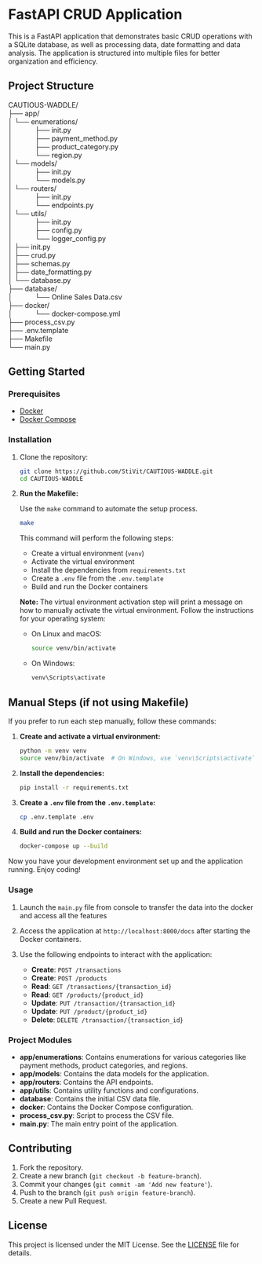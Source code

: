 # FastAPI CRUD Application

This is a FastAPI application that demonstrates basic CRUD operations with a SQLite database, as well as processing data, date formatting and data analysis. The application is structured into multiple files for better organization and efficiency.

## Project Structure

CAUTIOUS-WADDLE/<br>
├── app/<br>
│ └── enumerations/ <br>
│ &emsp;&emsp;&emsp;├── init.py<br>
│ &emsp;&emsp;&emsp;├── payment_method.py<br>
│ &emsp;&emsp;&emsp;├── product_category.py<br>
│ &emsp;&emsp;&emsp;└── region.py<br>
│ └── models/ <br>
│ &emsp;&emsp;&emsp;├── init.py<br>
│ &emsp;&emsp;&emsp;└── models.py<br>
│ └── routers/ <br>
│ &emsp;&emsp;&emsp;├── init.py<br>
│ &emsp;&emsp;&emsp;└── endpoints.py<br>
│ └── utils/ <br>
│ &emsp;&emsp;&emsp;├── init.py<br>
│ &emsp;&emsp;&emsp;├── config.py<br>
│ &emsp;&emsp;&emsp;└── logger_config.py<br>
│ ├── init.py<br>
│ ├── crud.py<br>
│ ├── schemas.py<br>
│ ├── date_formatting.py<br>
│ └── database.py<br>
├── database/<br>
│ &emsp;&emsp;&emsp;└── Online Sales Data.csv <br>
├── docker/<br>
│ &emsp;&emsp;&emsp;└── docker-compose.yml <br>
├── process_csv.py <br>
├── .env.template <br>
├── Makefile <br>
└── main.py <br>


## Getting Started

### Prerequisites

- [Docker](https://www.docker.com/get-started)
- [Docker Compose](https://docs.docker.com/compose/install/)

### Installation

1. Clone the repository:
    ```sh
    git clone https://github.com/StiVit/CAUTIOUS-WADDLE.git
    cd CAUTIOUS-WADDLE
    ```
   
2. **Run the Makefile:**

    Use the `make` command to automate the setup process.

    ```sh
    make
    ```

    This command will perform the following steps:
    - Create a virtual environment (`venv`)
    - Activate the virtual environment
    - Install the dependencies from `requirements.txt`
    - Create a `.env` file from the `.env.template`
    - Build and run the Docker containers

    **Note:** The virtual environment activation step will print a message on how to manually activate the virtual environment. Follow the instructions for your operating system:

    - On Linux and macOS:
      ```sh
      source venv/bin/activate
      ```
    - On Windows:
      ```sh
      venv\Scripts\activate
      ```

## Manual Steps (if not using Makefile)

If you prefer to run each step manually, follow these commands:

1. **Create and activate a virtual environment:**

    ```sh
    python -m venv venv
    source venv/bin/activate  # On Windows, use `venv\Scripts\activate`
    ```

2. **Install the dependencies:**

    ```sh
    pip install -r requirements.txt
    ```

3. **Create a `.env` file from the `.env.template`:**

    ```sh
    cp .env.template .env
    ```

4. **Build and run the Docker containers:**

    ```sh
    docker-compose up --build
    ```

Now you have your development environment set up and the application running. Enjoy coding!

### Usage

1. Launch the `main.py` file from console to transfer the data into the docker and access all the features
2. Access the application at `http://localhost:8000/docs` after starting the Docker containers.
3. Use the following endpoints to interact with the application:

    - **Create**: `POST /transactions`
    - **Create**: `POST /products`
    - **Read**: `GET /transactions/{transaction_id}`
    - **Read**: `GET /products/{product_id}`
    - **Update**: `PUT /transaction/{transaction_id}`
    - **Update**: `PUT /product/{product_id}`
    - **Delete**: `DELETE /transaction/{transaction_id}`

### Project Modules

- **app/enumerations**: Contains enumerations for various categories like payment methods, product categories, and regions.
- **app/models**: Contains the data models for the application.
- **app/routers**: Contains the API endpoints.
- **app/utils**: Contains utility functions and configurations.
- **database**: Contains the initial CSV data file.
- **docker**: Contains the Docker Compose configuration.
- **process_csv.py**: Script to process the CSV file.
- **main.py**: The main entry point of the application.

## Contributing

1. Fork the repository.
2. Create a new branch (`git checkout -b feature-branch`).
3. Commit your changes (`git commit -am 'Add new feature'`).
4. Push to the branch (`git push origin feature-branch`).
5. Create a new Pull Request.

## License

This project is licensed under the MIT License. See the [LICENSE](LICENSE) file for details.

